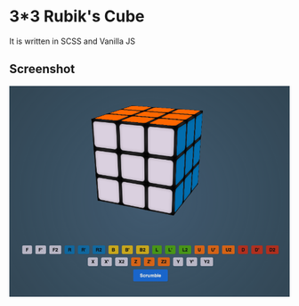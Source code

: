 # 3*3 Rubik's Cube

It is written in SCSS and Vanilla JS

## Screenshot
<p align="center">
    <img src="https://github.com/jamshedhossan9/rubikscube/blob/main/screenshots/a.png?raw=true" width="600" >
</p>